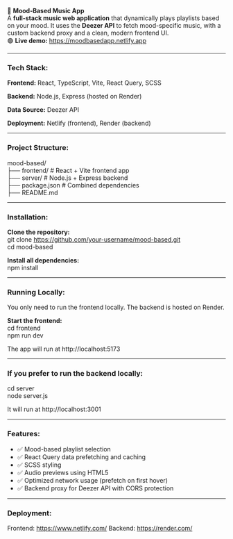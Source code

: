 🎵 **Mood-Based Music App**  
A **full-stack music web application** that dynamically plays playlists based on your mood. It uses the **Deezer API** to fetch mood-specific music, with a custom backend proxy and a clean, modern frontend UI.  
🟢 **Live demo:** https://moodbasedapp.netlify.app

---

### Tech Stack:

**Frontend:** React, TypeScript, Vite, React Query, SCSS

**Backend:** Node.js, Express (hosted on Render)

**Data Source:** Deezer API

**Deployment:** Netlify (frontend), Render (backend)

---

### Project Structure:

mood-based/  
├── frontend/  # React + Vite frontend app  
├── server/    # Node.js + Express backend  
├── package.json  # Combined dependencies  
├── README.md

---

### Installation:

**Clone the repository:**  
git clone https://github.com/your-username/mood-based.git  
cd mood-based

**Install all dependencies:**  
npm install

---

### Running Locally:

You only need to run the frontend locally. The backend is hosted on Render.

**Start the frontend:**  
cd frontend  
npm run dev

The app will run at http://localhost:5173

---

### If you prefer to run the backend locally:

cd server  
node server.js  

It will run at http://localhost:3001

---

### Features:

- ✅ Mood-based playlist selection  
- ✅ React Query data prefetching and caching  
- ✅ SCSS styling  
- ✅ Audio previews using HTML5 <audio>  
- ✅ Optimized network usage (prefetch on first hover)  
- ✅ Backend proxy for Deezer API with CORS protection  

---

### Deployment:

Frontend: https://www.netlify.com/
Backend: https://render.com/
